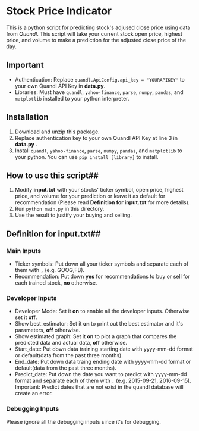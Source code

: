 # Stock Price Indicator

This is a python script for predicting stock's adjused close price using data from _Quandl_. This script will take your current stock open price, highest price, and volume to make a prediction for the adjusted close price of the day. 

## Important

- Authentication: Replace `quandl.ApiConfig.api_key = 'YOURAPIKEY'` to your own Quandl API Key in **data.py**.
- Libraries: Must have `quandl`, `yahoo-finance`, `parse`, `numpy`, `pandas`, and `matplotlib` installed to your python interpreter.

## Installation

1. Download and unzip this package. 
2. Replace authentication key to your own Quandl API Key at line 3 in **data.py** .
3. Install `quandl`, `yahoo-finance`, `parse`, `numpy`, `pandas`, and `matplotlib` to your python. You can use `pip install [library]` to install.

## How to use this script##
1. Modify **input.txt** with your stocks' ticker symbol, open price, highest price, and volume for your prediction or leave it as default for recommendation (Please read **Definition for input.txt** for more details).
2. Run `python main.py` in this directory.
3. Use the result to justify your buying and selling.

## Definition for input.txt##
### Main Inputs
- Ticker symbols: Put down all your ticker symbols and separate each of them with `,` (e.g. GOOG,FB).
- Recommendation: Put down **yes** for recommendations to buy or sell for each trained stock, **no** otherwise.

### Developer Inputs
- Developer Mode: Set it **on** to enable all the developer inputs. Otherwise set it **off**.
- Show best_estimator: Set it **on** to print out the best estimator and it's parameters, **off** otherwise. 
- Show estimated graph: Set it **on** to plot a graph that compares the predicted data and actual data, **off** otherwise.
- Start_date: Put down data training starting date with yyyy-mm-dd format or default(data from the past three months).
- End_date: Put down data traing ending date with yyyy-mm-dd format or default(data from the past three months).
- Predict_date: Put down the date you want to predict with yyyy-mm-dd format and separate each of them with `,` (e.g. 2015-09-21, 2016-09-15). Important: Predict dates that are not exist in the quandl database will create an error.

### Debugging Inputs
Please ignore all the debugging inputs since it's for debugging.
